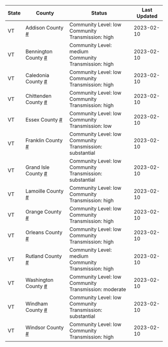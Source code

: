 State | County | Status | Last Updated
--- | --- | --- | --- 
VT | Addison County <a href="#addison_county">#</a> | <a name="addison_county"></a>Community Level: low<br/>Community Transmission: high | 2023-02-10
VT | Bennington County <a href="#bennington_county">#</a> | <a name="bennington_county"></a>Community Level: medium<br/>Community Transmission: high | 2023-02-10
VT | Caledonia County <a href="#caledonia_county">#</a> | <a name="caledonia_county"></a>Community Level: low<br/>Community Transmission: high | 2023-02-10
VT | Chittenden County <a href="#chittenden_county">#</a> | <a name="chittenden_county"></a>Community Level: low<br/>Community Transmission: high | 2023-02-10
VT | Essex County <a href="#essex_county">#</a> | <a name="essex_county"></a>Community Level: low<br/>Community Transmission: low | 2023-02-10
VT | Franklin County <a href="#franklin_county">#</a> | <a name="franklin_county"></a>Community Level: low<br/>Community Transmission: substantial | 2023-02-10
VT | Grand Isle County <a href="#grand_isle_county">#</a> | <a name="grand_isle_county"></a>Community Level: low<br/>Community Transmission: substantial | 2023-02-10
VT | Lamoille County <a href="#lamoille_county">#</a> | <a name="lamoille_county"></a>Community Level: low<br/>Community Transmission: high | 2023-02-10
VT | Orange County <a href="#orange_county">#</a> | <a name="orange_county"></a>Community Level: low<br/>Community Transmission: high | 2023-02-10
VT | Orleans County <a href="#orleans_county">#</a> | <a name="orleans_county"></a>Community Level: low<br/>Community Transmission: high | 2023-02-10
VT | Rutland County <a href="#rutland_county">#</a> | <a name="rutland_county"></a>Community Level: medium<br/>Community Transmission: high | 2023-02-10
VT | Washington County <a href="#washington_county">#</a> | <a name="washington_county"></a>Community Level: low<br/>Community Transmission: moderate | 2023-02-10
VT | Windham County <a href="#windham_county">#</a> | <a name="windham_county"></a>Community Level: low<br/>Community Transmission: substantial | 2023-02-10
VT | Windsor County <a href="#windsor_county">#</a> | <a name="windsor_county"></a>Community Level: low<br/>Community Transmission: high | 2023-02-10
